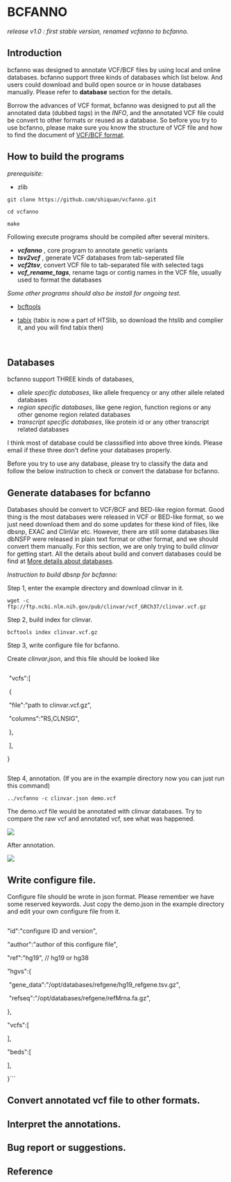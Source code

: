 
BCFANNO
==========

*release v1.0 :  first stable version, renamed vcfanno to bcfanno.*



## **Introduction**

bcfanno was designed to annotate VCF/BCF files by using local and online databases. bcfanno support three kinds of databases which list below. And users could download and build open source or in house databases manually. Please refer to **database** section for the details.

Borrow the advances of VCF format, bcfanno was designed to put all the annotated data (dubbed *tags*) in the *INFO*, and the annotated VCF file could be convert to other formats or reused as a database. So before you try to use bcfanno, please make sure you know the structure of VCF file and how to find the document of [VCF/BCF format](https://samtools.github.io/hts-specs/VCFv4.2.pdf).



## **How to build the programs**

*prerequisite:*

* zlib

`git clone https://github.com/shiquan/vcfanno.git`

`cd vcfanno`

`make`

Following execute programs should be compiled after several miniters.

* ***vcfanno*** , core program to annotate genetic variants
* ***tsv2vcf*** ,  generate VCF databases from tab-seperated file
* ***vcf2tsv***, convert VCF file to tab-separated file with selected tags
* ***vcf_rename_tags***, rename tags or contig names in the VCF file, usually used to format the databases



*Some other programs should also be install for ongoing test.*

* [bcftools](http://www.htslib.org/download/) 

* [tabix](http://www.htslib.org/download/) (tabix is now a part of HTSlib, so download the htslib and complier it, and you will find tabix then)

  ​

## **Databases**

bcfanno support THREE kinds of databases,

* *allele specific databases*, like allele frequency or any other allele related databases
* *region specific databases*, like gene region, function regions or any other genome region related databases
* *transcript specific databases*, like protein id or any other transcript related databases

I think most of database could be classsified into above three kinds. Please email if these three don't define your databases properly.

Before you try to use any database, please try to classify the data and follow the below instruction to check or convert the database for bcfanno.



## **Generate databases for bcfanno**

Databases should be convert to VCF/BCF and BED-like region format. Good thing is the most databases were released in VCF or BED-like format, so we just need download them and do some updates for these kind of files, like dbsnp, EXAC and ClinVar etc. However, there are still some databases like dbNSFP were released in plain text format or other format, and we should convert them manually. For this section, we are only trying to build *clinvar* for getting start. All the details about build and convert databases could be find at [More details about databases](https://github.com/shiquan/vcfanno/blob/master/documents/database/more_details.md).



*Instruction to build dbsnp for bcfanno:*

Step 1, enter the example directory and download clinvar in it.

`wget -c ftp://ftp.ncbi.nlm.nih.gov/pub/clinvar/vcf_GRCh37/clinvar.vcf.gz`

Step 2, build index for clinvar.

`bcftools index clinvar.vcf.gz`

Step 3, write configure file for bcfanno.

Create *clinvar.json*, and this file should be looked like

```{

```

​	"vcfs":[

​		{

​		"file":"path to clinvar.vcf.gz",

​		"columns":"RS,CLNSIG",

​		},

​	],

}

```

```

Step 4, annotation. (If you are in the example directory now you can just run this command)

`../vcfanno -c clinvar.json demo.vcf`

The demo.vcf file would be annotated with clinvar databases. Try to compare the raw vcf and annotated vcf, see what was happened.

![](https://github.com/shiquan/vcfanno/blob/master/documents/database/raw_vcf.png)

After annotation.

![](https://github.com/shiquan/vcfanno/blob/master/documents/database/anno_vcf.png)



## **Write configure file.**

Configure file should be wrote in json format. Please remember we have some reserved keywords. Just copy the demo.json in the example directory and edit your own configure file from it.

```{

```

"id":"configure ID and version",

"author":"author of this configure file",

"ref":"hg19",  // hg19 or hg38

"hgvs":{

​    "gene_data":"/opt/databases/refgene/hg19_refgene.tsv.gz",

​    "refseq":"/opt/databases/refgene/refMrna.fa.gz",

},

"vcfs":[    

],

"beds":[

],

}```

## **Convert annotated vcf file to other formats.**





## **Interpret the annotations.**





## **Bug report or suggestions**.





## **Reference**

